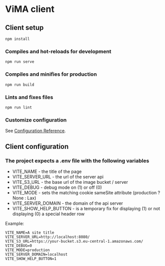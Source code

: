 # ViMA client

## Client setup
```
npm install
```

### Compiles and hot-reloads for development
```
npm run serve
```

### Compiles and minifies for production
```
npm run build
```

### Lints and fixes files
```
npm run lint
```

### Customize configuration
See [Configuration Reference](https://cli.vuejs.org/config/).

## Client configuration

### The project expects a .env file with the following variables

* VITE_NAME - the title of the page
* VITE_SERVER_URL - the url of the server api
* VITE_S3_URL - the base url of the image bucket / server
* VITE_DEBUG - debug mode on (1) or off (0)
* VITE_MODE - sets the matching cookie sameSite attribute (production ? None : Lax)
* VITE_SERVER_DOMAIN - the domain of the api server
* VITE_SHOW_HELP_BUTTON - is a temporary fix for displaying (1) or not displaying (0) a special header row

Example:
```
VITE_NAME=A site title
VITE_SERVER_URL=http://localhost:8080/
VITE_S3_URL=https://your-bucket.s3.eu-central-1.amazonaws.com/
VITE_DEBUG=0
VITE_MODE=production
VITE_SERVER_DOMAIN=localhost
VITE_SHOW_HELP_BUTTON=1
```